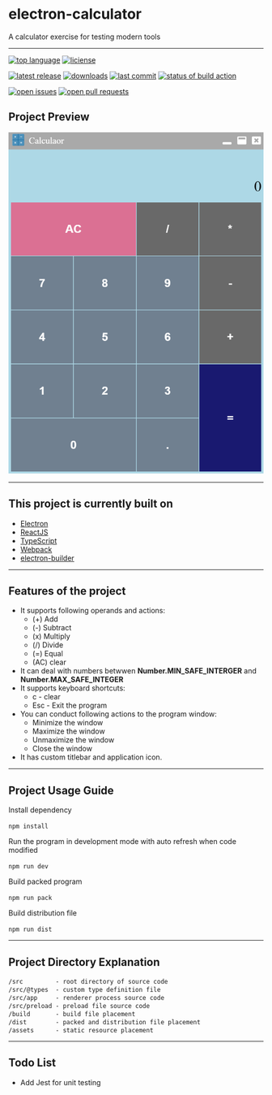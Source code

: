 # electron-calculator
A calculator exercise for testing modern tools
- - -
[![top language](https://img.shields.io/github/languages/top/erase2004/electron-calculator)]()
[![liciense](https://img.shields.io/github/license/erase2004/electron-calculator)](https://github.com/erase2004/electron-calculator/blob/main/LICENSE)

[![latest release](https://img.shields.io/github/v/release/erase2004/electron-calculator)](https://github.com/erase2004/electron-calculator/releases/latest/)
[![downloads](https://img.shields.io/github/downloads/erase2004/electron-calculator/latest/total)]()
[![last commit](https://img.shields.io/github/last-commit/erase2004/electron-calculator)](https://github.com/erase2004/electron-calculator/commits/main)
[![status of build action](https://github.com/erase2004/electron-calculator/actions/workflows/build.yml/badge.svg)](https://github.com/erase2004/electron-calculator/actions/workflows/build.yml)

[![open issues](https://img.shields.io/github/issues-raw/erase2004/electron-calculator)](https://github.com/erase2004/electron-calculator/issues)
[![open pull requests](https://img.shields.io/github/issues-pr-raw/erase2004/electron-calculator)](https://github.com/erase2004/electron-calculator/pulls)


## Project Preview
![Preview](assets/preview/preview.png)
- - -

## This project is currently built on
* [Electron](https://www.electronjs.org/)
* [ReactJS](https://reactjs.org/)
* [TypeScript](https://www.typescriptlang.org/)
* [Webpack](https://webpack.js.org/)
* [electron-builder](https://www.electron.build/)
- - -

## Features of the project
* It supports following operands and actions:
  * (+) Add
  * (-) Subtract
  * (x) Multiply
  * (/) Divide
  * (=) Equal
  * (AC) clear
* It can deal with numbers betwwen **Number.MIN_SAFE_INTERGER** and **Number.MAX_SAFE_INTEGER**
* It supports keyboard shortcuts:
  * c - clear
  * Esc - Exit the program
* You can conduct following actions to the program window:
  * Minimize the window
  * Maximize the window
  * Unmaximize the window
  * Close the window
* It has custom titlebar and application icon.
- - -

## Project Usage Guide
Install dependency

`npm install`

Run the program in development mode with auto refresh when code modified

`npm run dev`

Build packed program

`npm run pack`

Build distribution file

`npm run dist`
- - -

## Project Directory Explanation
    /src         - root directory of source code
    /src/@types  - custom type definition file
    /src/app     - renderer process source code
    /src/preload - preload file source code
    /build       - build file placement
    /dist        - packed and distribution file placement
    /assets      - static resource placement
- - -

##  Todo List
* Add Jest for unit testing
